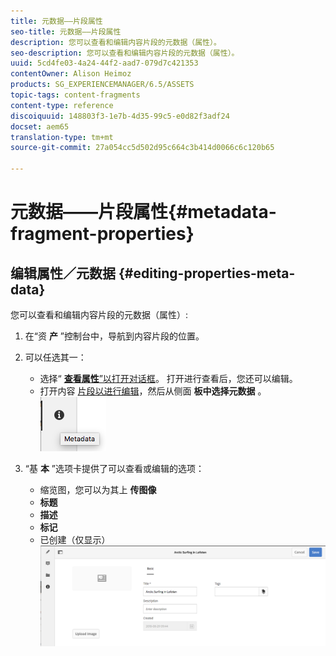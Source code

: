 ```yaml
---
title: 元数据——片段属性
seo-title: 元数据——片段属性
description: 您可以查看和编辑内容片段的元数据（属性）。
seo-description: 您可以查看和编辑内容片段的元数据（属性）。
uuid: 5cd4fe03-4a24-44f2-aad7-079d7c421353
contentOwner: Alison Heimoz
products: SG_EXPERIENCEMANAGER/6.5/ASSETS
topic-tags: content-fragments
content-type: reference
discoiquuid: 148803f3-1e7b-4d35-99c5-e0d82f3adf24
docset: aem65
translation-type: tm+mt
source-git-commit: 27a054cc5d502d95c664c3b414d0066c6c120b65

---
```



# 元数据——片段属性{#metadata-fragment-properties}

## 编辑属性／元数据 {#editing-properties-meta-data}

您可以查看和编辑内容片段的元数据（属性）:

1. 在“资 **产** ”控制台中，导航到内容片段的位置。
1. 可以任选其一：

   * 选择“ [**查看属性&#x200B;**”以打开对话框](/help/assets/managing-assets-touch-ui.md#editing-properties)。 打开进行查看后，您还可以编辑。
   * 打开内容 [片段以进行编辑](/help/assets/content-fragments-managing.md#opening-the-fragment-editor)，然后从侧面 **板中选择元数据** 。
   ![cfm-6420-06](assets/cfm-6420-06.png)

1. “基 **本** ”选项卡提供了可以查看或编辑的选项：

   * 缩览图，您可以为其上 **传图像**
   * **标题**
   * **描述**
   * **标记**
   * 已创建（仅显示）
   ![cfm-6420-07](assets/cfm-6420-07.png)

